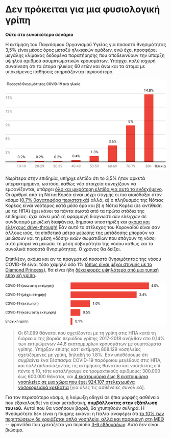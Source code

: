 # Δεν πρόκειται για μια φυσιολογική γρίπη
**Ούτε στο ευνοϊκότερο σενάριο**

Η εκτίμηση του Παγκόσμιου Οργανισμού Υγείας για ποσοστό θνησιμότητας 3,5% είναι μέσος όρος μεταξύ ηλικιακών ομάδων, ενώ έχει προσφέρει μεγάλης κλίμακας δεδομένα παρατήρησης που αποδεικνύουν την ύπαρξη υψηλού αριθμού ασυμπτωματικών κρουσμάτων. Υπάρχει πολύ ισχυρή συναίνεση ότι τα άτομα ηλικίας 60 ετών και άνω και τα άτομα με υποκείμενες παθήσεις επηρεάζονται περισσότερο.

![Διάγραμμα που δείχνει πως το ποσοστό θνησιμότητας της νόσου COVID-19 φτάνει το 14,8% για ενήλικες άνω των 80 ετών, ενώ είναι λιγότερο από 1% για άτομα κάτω των 50](/el/images/mortality-rate-by-age.svg)

Νωρίτερα στην επιδημία, υπήρχε ελπίδα ότι το 3,5% ήταν αρκετά υπερεκτιμημένο, ωστόσο, καθώς νέα στοιχεία συνεχίζουν να εμφανίζονται, υπάρχει [όλο και μικρότερη ελπίδα για αυτό το ενδεχόμενο](https://www.statnews.com/2020/02/25/new-data-from-china-buttress-fears-about-high-coronavirus-fatality-rate-who-expert-says/). Οι αριθμοί από τη Νότια Κορέα είναι μέχρι στιγμής οι πιο αισιόδοξοι στον κόσμο ([0,7% θανατηφόρα περιστατικά](https://twitter.com/marcelsalathe/status/1236914078632812544)) αλλά, α) ο πληθυσμός της Νότιας Κορέας είναι νεότερος κατά μέσο όρο και β) η Νότια Κορέα (σε αντίθεση με τις ΗΠΑ) έχει κάνει τα πάντα σωστά από τα πρώτα στάδια της επιδημίας: έχει κάνει μαζική εφαρμογή διαγνωστικών ελέγχων σε συνδυασμό με ριζική διαφάνεια, δημόσια υποστήριξη και [ακόμα και ελέγχους drive-through!](https://twitter.com/cnni/status/1234524871226482688) Εάν αυτό το στέλεχος του Κοροναϊού είναι σαν άλλους ιούς, τα επιθετικά μέτρα μείωσης της μετάδοσης μπορούν να μειώσουν και τη μέση «δόση» ιικών σωματιδίων που επάγουν τη νόσο; αυτό μπορεί να μειώσει τη μέση σοβαρότητα της νόσου καθώς και τα συνολικά ποσοστά θνησιμότητας. Ο χρόνος θα δείξει.

Επιπλέον, ακόμα και αν το πραγματικό ποσοστό θνησιμότητας της νόσου COVID-19 είναι τόσο χαμηλό όσο 1% ([όπως είναι μέχρι στιγμής με το Diamond Princess](https://wwwnc.cdc.gov/eid/article/26/6/20-0452_article)), θα είναι ήδη [δέκα φορές υψηλότερο από μια τυπική εποχική γρίπη](https://www.bloomberg.com/opinion/articles/2020-03-05/how-bad-is-the-coronavirus-let-s-compare-with-sars-ebola-flu).

![Διάγραμμα που παρουσιάζει το ποσοστό θνησιμότητας της νόσου COVID-19 που εκτιμάται μεταξύ 0.5% και 4.0%, σε σχέση με αυτό της εποχικής γρίπης στο 0.1%](/el/images/mortality-rate.svg)

> Οι 61.099 θάνατοι που σχετίζονται με τη γρίπη στις ΗΠΑ κατά τη διάρκεια της βαριάς περιόδου γρίπης 2017-2018 ανήλθαν στο 0,14% των εκτιμώμενων 44,8 εκατομμυρίων κρουσμάτων με συμπτώματα γρίπης. Υπήρξαν επίσης κατ' εκτίμηση 808.129 νοσηλείες σχετιζόμενες με γρίπη, δηλαδή το 1.8%. Εάν υποθέσουμε ότι συμβαίνει ένα ξέσπασμα COVID-19 παρόμοιου μεγέθους στις ΗΠΑ, και πολλαπλασιάζοντας τις εκτιμήσεις θανάτου και νοσηλείας επί πέντε ή 10, τότε καταλήγουμε σε τρομακτικούς αριθμούς: 300.000 έως 600.000 θάνατοι, και [4 εκατομμύρια έως 8 εκατομμύρια νοσηλείες σε μια χώρα που έχει 924.107 στελεχωμένα νοσοκομειακά κρεβάτια](https://www.bloomberg.com/opinion/articles/2020-03-05/how-bad-is-the-coronavirus-let-s-compare-with-sars-ebola-flu) \[για όλες τις ασθένειες συνολικά\].

Για τον περισσότερο κόσμο, η λοίμωξη οδηγεί σε ήπια μορφής ασθένεια που εξακολουθεί να είναι μεταδοτική, **συμβάλλοντας στην εξάπλωση του ιού.** Αυτοί που θα νοσήσουν βαριά, θα χτυπηθούν σκληρά. Η θνησιμότητα δεν είναι η πλήρης εικόνα: η Ιταλία αναφέρει ότι [το 10% των περιπτώσεων δε χρειάζεται απλά νοσηλεία, αλλά και παραμονή στη ΜΕΘ](https://twitter.com/marcelsalathe/status/1235662457261023232) -- φροντίδα που χρειάζεται για περίοδο [3-6 εβδομάδων](https://www.washingtonpost.com/health/2020/03/07/how-doctors-treat-sickest-coronavirus-patients/). Αυτό δεν είναι βιώσιμο.

